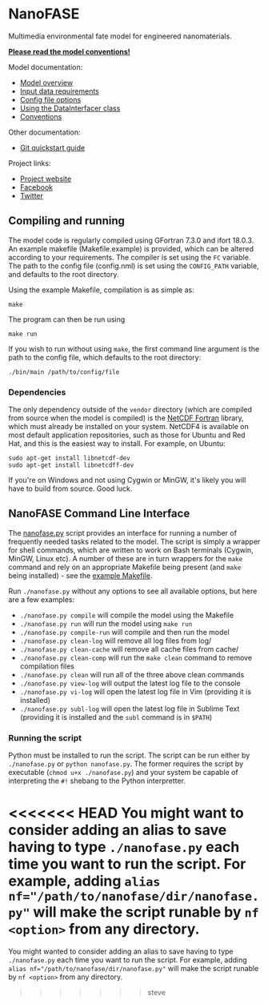 # NanoFASE

Multimedia environmental fate model for engineered nanomaterials.

[**Please read the model conventions!**](doc/conventions.md)

Model documentation:
 - [Model overview](doc/overview.md)
 - [Input data requirements](doc/data-requirements.md)
 - [Config file options](doc/config.md)
 - [Using the DataInterfacer class](doc/data-interfacer.md)
 - [Conventions](doc/conventions.md)

Other documentation:
 - [Git quickstart guide](doc/git-quickstart.md)

Project links:
 - [Project website](http://nanofase.eu/)
 - [Facebook](https://www.facebook.com/nanofase/)
 - [Twitter](https://twitter.com/NanoFASE_EU)

## Compiling and running
The model code is regularly compiled using GFortran 7.3.0 and ifort 18.0.3. An example makefile (Makefile.example) is provided, which can be altered according to your requirements. The compiler is set using the `FC` variable. The path to the config file (config.nml) is set using the `CONFIG_PATH` variable, and defaults to the root directory.

Using the example Makefile, compilation is as simple as:

```shell
make
```

The program can then be run using

```shell
make run
```

If you wish to run without using `make`, the first command line argument is the path to the config file, which defaults to the root directory:

```shell
./bin/main /path/to/config/file
```

### Dependencies
The only dependency outside of the `vendor` directory (which are compiled from source when the model is compiled) is the [NetCDF Fortran](https://www.unidata.ucar.edu/software/netcdf/docs/building_netcdf_fortran.html) library, which must already be installed on your system. NetCDF4 is available on most default application repositories, such as those for Ubuntu and Red Hat, and this is the easiest way to install. For example, on Ubuntu:

```shell
sudo apt-get install libnetcdf-dev
sudo apt-get install libnetcdff-dev
```

If you're on Windows and not using Cygwin or MinGW, it's likely you will have to build from source. Good luck.

## NanoFASE Command Line Interface
The [nanofase.py](./nanofase.py) script provides an interface for running a number of frequently needed tasks related to the model. The script is simply a wrapper for shell commands, which are written to work on Bash terminals (Cygwin, MinGW, Linux etc). A number of these are in turn wrappers for the `make` command and rely on an appropriate Makefile being present (and `make` being installed) - see the [example Makefile](./Makefile.example).

Run `./nanofase.py` without any options to see all available options, but here are a few examples:
- `./nanofase.py compile` will compile the model using the Makefile
- `./nanofase.py run` will run the model using `make run`
- `./nanofase.py compile-run` will compile and then run the model
- `./nanofase.py clean-log` will remove all log files from log/
- `./nanofase.py clean-cache` will remove all cache files from cache/
- `./nanofase.py clean-comp` will run the `make clean` command to remove compilation files
- `./nanofase.py clean` will run all of the three above clean commands
- `./nanofase.py view-log` will output the latest log file to the console
- `./nanofase.py vi-log` will open the latest log file in Vim (providing it is installed)
- `./nanofase.py subl-log` will open the latest log file in Sublime Text (providing it is installed and the `subl` command is in `$PATH`)

### Running the script
Python must be installed to run the script. The script can be run either by `./nanofase.py` or `python nanofase.py`. The former requires the script by executable (`chmod u+x ./nanofase.py`) and your system be capable of interpreting the `#!` shebang to the Python interpretter.

<<<<<<< HEAD
You might want to consider adding an alias to save having to type `./nanofase.py` each time you want to run the script. For example, adding `alias nf="/path/to/nanofase/dir/nanofase.py"` will make the script runable by `nf <option>` from any directory.
=======
You might wanted to consider adding an alias to save having to type `./nanofase.py` each time you want to run the script. For example, adding `alias nf="/path/to/nanofase/dir/nanofase.py"` will make the script runable by `nf <option>` from any directory.
>>>>>>> steve
